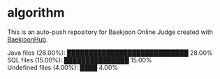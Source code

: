 # algorithm

This is an auto-push repository for Baekjoon Online Judge created with [BaekjoonHub](https://github.com/BaekjoonHub/BaekjoonHub).

<!-- file_counts_start -->
Java files (28.00%): ████████████████████████████ 28.00%<br/>SQL files (15.00%): ███████████████ 15.00%<br/>Undefined files (4.00%): ████ 4.00%
<!-- file_counts_end -->
